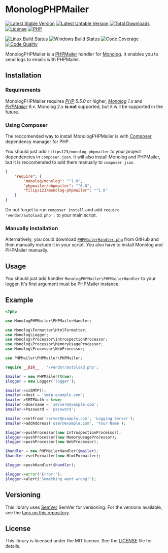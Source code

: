 

MonologPHPMailer
================

[![Latest Stable Version][icon-stable-version]][link-packagist]
[![Latest Untable Version][icon-unstable-version]][link-packagist]
[![Total Downloads][icon-downloads]][link-packagist]
[![License][icon-license]][link-license]
[![PHP][icon-php]][link-php]

[![Linux Build Status][icon-travis]][link-travis]
[![Windows Build Status][icon-appveyor]][link-appveyor]
[![Code Coverage][icon-coverage]][link-coverage]
[![Code Quality][icon-quality]][link-quality]

MonologPHPMailer is a [PHPMailer][link-phpmailer] handler for [Monolog][link-monolog]. It enables you to send logs to emails with PHPMailer.

## Installation

### Requirements

MonologPHPMailer requires *[PHP][link-php] 5.5.0* or higher, *[Monolog][link-monolog] 1.x* and *[PHPMailer][link-phpmailer] 6.x*. Monolog 2.x **is not** supported, but it will be supported in the future.

### Using Composer

The reccomended way to install MonologPHPMailer is with [Composer][link-composer], dependency manager for PHP.

You should just add `filips123/monolog-phpmailer` to your project dependencies in `composer.json`. It will also install Monolog and PHPMailer, but it is reccomended to add them manually to `composer.json`.

```json
{
    "require": {
        "monolog/monolog": "^1.0",
        "phpmailer/phpmailer": "^6.0",
        "filips123/monolog-phpmailer": "^1.0"
    }
}
```

Do not forget to run `composer install` and add `require 'vendor/autoload.php';` to your main script.

### Manually Installation

Alternatively, you could download [`PHPMailerHandler.php`][link-handler] from GitHub and then manually include it in your script. You also have to install Monolog and PHPMailer manually.

## Usage

You should just add handler `MonologPHPMailer\PHPMailerHandler` to your logger. It's first argument must be PHPMailer instance.

## Example

```php
<?php

use MonologPHPMailer\PHPMailerHandler;

use Monolog\Formatter\HtmlFormatter;
use Monolog\Logger;
use Monolog\Processor\IntrospectionProcessor;
use Monolog\Processor\MemoryUsageProcessor;
use Monolog\Processor\WebProcessor;

use PHPMailer\PHPMailer\PHPMailer;

require __DIR__ . '/vendor/autoload.php';

$mailer = new PHPMailer(true);
$logger = new Logger('logger');

$mailer->isSMTP();
$mailer->Host = 'smtp.example.com';
$mailer->SMTPAuth = true;
$mailer->Username = 'server@example.com';
$mailer->Password = 'password';

$mailer->setFrom('server@example.com', 'Logging Server');
$mailer->addAddress('user@example.com', 'Your Name');

$logger->pushProcessor(new IntrospectionProcessor);
$logger->pushProcessor(new MemoryUsageProcessor);
$logger->pushProcessor(new WebProcessor);

$handler = new PHPMailerHandler($mailer);
$handler->setFormatter(new HtmlFormatter);

$logger->pushHandler($handler);

$logger->error('Error!');
$logger->alert('Something went wrong!');

```

## Versioning
This library uses [SemVer][link-semver] SemVer for versioning. For the versions available, see the [tags on this repository][link-tags].

## License
This library is licensed under the MIT license. See the [LICENSE][link-license-file] file for details.

[icon-stable-version]: https://img.shields.io/packagist/v/filips123/monolog-phpmailer.svg?style=flat-square&label=Latest+Stable+Version
[icon-unstable-version]: https://img.shields.io/packagist/vpre/filips123/monolog-phpmailer.svg?style=flat-square&label=Latest+Unstable+Version
[icon-downloads]: https://img.shields.io/packagist/dt/filips123/monolog-phpmailer.svg?style=flat-square&label=Downloads
[icon-license]: https://img.shields.io/packagist/l/filips123/monolog-phpmailer.svg?style=flat-square&label=License
[icon-php]: https://img.shields.io/packagist/php-v/filips123/monolog-phpmailer.svg?style=flat-square&label=PHP
[icon-travis]: https://img.shields.io/travis/com/filips123/MonologPHPMailer.svg?style=flat-square&label=Linux+Build+Status
[icon-appveyor]: https://img.shields.io/appveyor/ci/filips123/MonologPHPMailer.svg?style=flat-square&label=Windows+Build+Status
[icon-coverage]: https://img.shields.io/scrutinizer/coverage/g/filips123/MonologPHPMailer.svg?style=flat-square&label=Code+Coverage
[icon-quality]: https://img.shields.io/scrutinizer/g/filips123/MonologPHPMailer.svg?style=flat-square&label=Code+Quality

[link-packagist]: https://packagist.org/packages/filips123/monolog-phpmailer/
[link-license]: https://choosealicense.com/licenses/mit/
[link-php]: https://php.net/
[link-travis]: https://travis-ci.com/filips123/MonologPHPMailer/
[link-appveyor]: https://ci.appveyor.com/project/filips123/monologphpmailer/
[link-coverage]: https://scrutinizer-ci.com/g/filips123/MonologPHPMailer/code-structure/
[link-quality]: https://scrutinizer-ci.com/g/filips123/MonologPHPMailer/

[link-monolog]: https://github.com/Seldaek/monolog/
[link-phpmailer]: https://github.com/PHPMailer/PHPMailer/
[link-composer]: https://getcomposer.org/
[link-handler]: https://github.com/filips123/MonologPHPMailer/blob/master/src/PHPMailerHandler.php
[link-semver]: https://semver.org/
[link-tags]: https://github.com/filips123/MonologPHPMailer/tags/
[link-license-file]: https://github.com/filips123/MonologPHPMailer/blob/master/LICENSE
